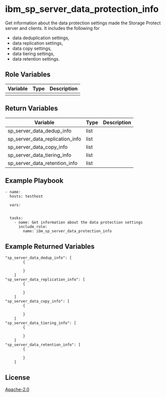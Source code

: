 # ibm_sp_server_data_protection_info

Get information about the data protection settings made the Storage Protect server and clients. It includes the following for 
* data deduplication settings, 
* data replication settings, 
* data copy settings, 
* data tiering settings, 
* data retention settings.


## Role Variables

| Variable              | Type          | Description                                                            |
|-----------------------|---------------|------------------------------------------------------------------------|
|                       |               |                                                                        |


## Return Variables

| Variable              | Type          | Description                                                       |
|-----------------------|---------------|-------------------------------------------------------------------|
| sp_server_data_dedup_info | list      |                                                                   |
| sp_server_data_replication_info | list |                                                                  |
| sp_server_data_copy_info | list       |                                                                   |
| sp_server_data_tiering_info | list    |                                                                   |
| sp_server_data_retention_info | list  |                                                                   |

## Example Playbook

```
- name: 
  hosts: testhost

  vars:
    

  tasks:
    - name: Get information about the data protection settings
      include_role:
        name: ibm_sp_server_data_protection_info
```


## Example Returned Variables

```
"sp_server_data_dedup_info": [
        {
          
        }
    ]
"sp_server_data_replication_info": [
        {
          
        }
    ]
"sp_server_data_copy_info": [
        {
          
        }
    ]
"sp_server_data_tiering_info": [
        {
          
        }
    ]
"sp_server_data_retention_info": [
        {
          
        }
    ]

```

## License

[Apache-2.0](../../LICENSE)
